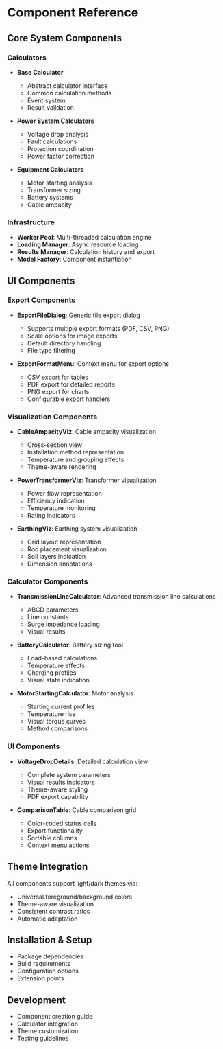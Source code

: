 # Component Reference

## Core System Components

### Calculators
- **Base Calculator**
  - Abstract calculator interface
  - Common calculation methods
  - Event system
  - Result validation

- **Power System Calculators**
  - Voltage drop analysis
  - Fault calculations  
  - Protection coordination
  - Power factor correction

- **Equipment Calculators**
  - Motor starting analysis
  - Transformer sizing
  - Battery systems
  - Cable ampacity

### Infrastructure
- **Worker Pool**: Multi-threaded calculation engine
- **Loading Manager**: Async resource loading
- **Results Manager**: Calculation history and export
- **Model Factory**: Component instantiation

## UI Components

### Export Components
- **ExportFileDialog**: Generic file export dialog
  - Supports multiple export formats (PDF, CSV, PNG)
  - Scale options for image exports
  - Default directory handling
  - File type filtering

- **ExportFormatMenu**: Context menu for export options
  - CSV export for tables
  - PDF export for detailed reports
  - PNG export for charts
  - Configurable export handlers

### Visualization Components
- **CableAmpacityViz**: Cable ampacity visualization
  - Cross-section view 
  - Installation method representation
  - Temperature and grouping effects
  - Theme-aware rendering

- **PowerTransformerViz**: Transformer visualization
  - Power flow representation
  - Efficiency indication
  - Temperature monitoring
  - Rating indicators

- **EarthingViz**: Earthing system visualization
  - Grid layout representation
  - Rod placement visualization
  - Soil layers indication
  - Dimension annotations

### Calculator Components
- **TransmissionLineCalculator**: Advanced transmission line calculations
  - ABCD parameters
  - Line constants
  - Surge impedance loading
  - Visual results

- **BatteryCalculator**: Battery sizing tool
  - Load-based calculations
  - Temperature effects
  - Charging profiles
  - Visual state indication

- **MotorStartingCalculator**: Motor analysis
  - Starting current profiles
  - Temperature rise
  - Visual torque curves
  - Method comparisons

### UI Components
- **VoltageDropDetails**: Detailed calculation view
  - Complete system parameters
  - Visual results indicators
  - Theme-aware styling
  - PDF export capability

- **ComparisonTable**: Cable comparison grid
  - Color-coded status cells
  - Export functionality
  - Sortable columns
  - Context menu actions

## Theme Integration
All components support light/dark themes via:
- Universal.foreground/background colors
- Theme-aware visualization
- Consistent contrast ratios
- Automatic adaptation

## Installation & Setup
- Package dependencies
- Build requirements 
- Configuration options
- Extension points

## Development
- Component creation guide
- Calculator integration
- Theme customization
- Testing guidelines
